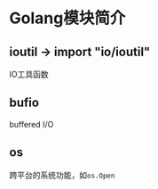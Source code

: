 # Golang模块简介

## ioutil -> import "io/ioutil"

IO工具函数

## bufio

buffered I/O

## os

跨平台的系统功能，如`os.Open`

